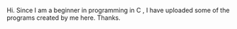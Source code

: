 Hi.
Since I am a beginner in programming in C , I have uploaded some of the programs created by me here.
Thanks.
